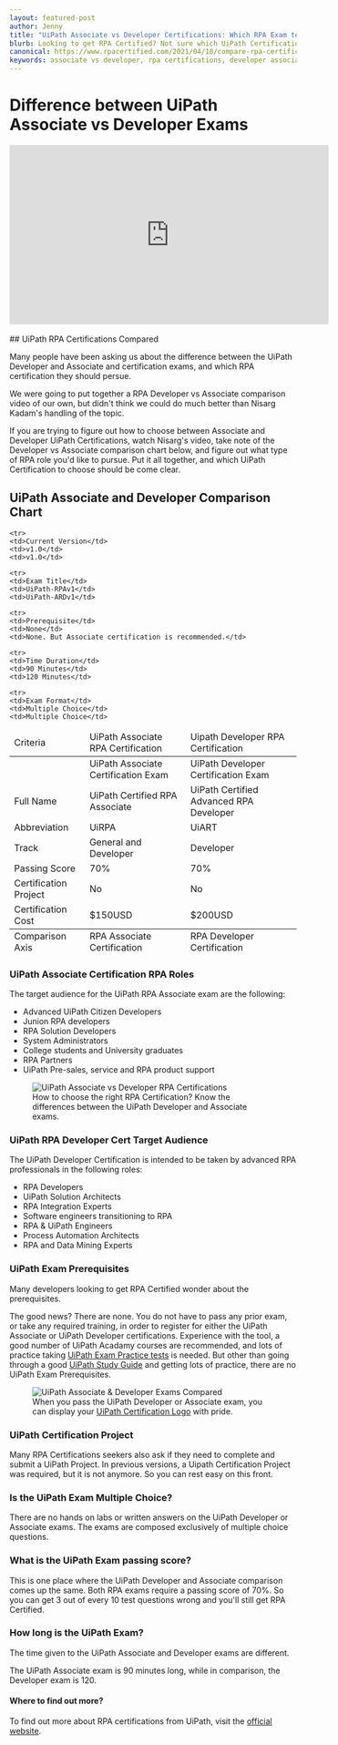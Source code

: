 ```yaml
---
layout: featured-post
author: Jenny
title: "UiPath Associate vs Developer Certifications: Which RPA Exam to Choose?"
blurb: Looking to get RPA Certified? Not sure which UiPath Certification to choose. Here we show you the difference between the UiPath Associate and Developer exams and help you choose between UiRPA and UiARD certs.
canonical: https://www.rpacertified.com/2021/04/18/compare-rpa-certifications-associate-vs-developer-uipath.html
keywords: associate vs developer, rpa certifications, developer associate compared, UiRPA, UiARD, RPA Certification Choices, UiPath Certification Choice, Compare Associate Developer Exams
---
```


# Difference between UiPath Associate vs Developer Exams

<div class="embed-responsive embed-responsive-16by9">
<iframe src="https://www.youtube.com/embed/0G7bKbrrpEQ" allow="accelerometer; autoplay; clipboard-write; encrypted-media; gyroscope; picture-in-picture" allowfullscreen="" width="560" height="315" frameborder="0"></iframe>
</div>
<br/>
## UiPath RPA Certifications Compared

Many people have been asking us about the difference between the UiPath Developer and Associate and certification exams, and which RPA certification they should persue.

We were going to put together a RPA Developer vs Associate comparison video of our own, but didn't think we could do much better than Nisarg Kadam's handling of the topic. 

If you are trying to figure out how to choose between Associate and Developer UiPath Certifications, watch Nisarg's video, take note of the Developer vs Associate comparison chart below, and figure out what type of RPA role you'd like to pursue. Put it all together, and which UiPath Certification to choose should be come clear.

## UiPath Associate and Developer Comparison Chart

<table  class="table-primary table-striped table-bordered border-secondary">
  <thead>
  <tr>
  <tr>
    <td>Criteria</td>
    <td>UiPath Associate RPA Certification</td>
    <td>Uipath Developer RPA Certification</td>
  </tr>
  </thead>
  


  <tbody>
    <tr>
      <td></td>
      <td>UiPath Associate Certification Exam</td>
      <td>UiPath Developer Certification Exam</td>
   </tr>
  
  <tr>
    <td>Full Name</td>
    <td>UiPath Certified RPA Associate</td>
    <td>UiPath Certified Advanced RPA Developer</td>
  </tr>
  
   <tr>
    <td>Abbreviation</td>
    <td>UiRPA</td>
    <td>UiART</td>
  </tr>

  <tr>
    <td>Track</td>
    <td>General and Developer</td>
    <td>Developer</td>
  </tr> 
  
    <tr>
    <td>Current Version</td>
    <td>v1.0</td>
    <td>v1.0</td>
  </tr> 
  
    <tr>
    <td>Exam Title</td>
    <td>UiPath-RPAv1</td>
    <td>UiPath-ARDv1</td>
  </tr> 
  
    <tr>
    <td>Prerequisite</td>
    <td>None</td>
    <td>None. But Associate certification is recommended.</td>
  </tr> 
  
    <tr>
    <td>Time Duration</td>
    <td>90 Minutes</td>
    <td>120 Minutes</td>
  </tr> 
  
  <tr>
    <td>Passing Score</td>
    <td>70%</td>
    <td>70%</td>
  </tr> 
  
    <tr>
    <td>Exam Format</td>
    <td>Multiple Choice</td>
    <td>Multiple Choice</td>
  </tr> 
  
  
   <tr>
    <td>Certification Project</td>
    <td>No</td>
    <td>No</td>
  </tr> 
  
   <tr>
    <td>Certification Cost</td>
    <td>$150USD</td>
    <td>$200USD</td>
  </tr>

  
  
  
</tbody>

  <tfoot>
     <tr>
    <td>Comparison Axis</td>
    <td>RPA Associate Certification</td>
    <td>RPA Developer Certification</td>
  </tr>
  
  </tfoot>
</table>

### UiPath Associate Certification RPA Roles

The target audience for the UiPath RPA Associate exam are the following:

* Advanced UiPath Citizen Developers
* Junion RPA developers
* RPA Solution Developers
* System Administrators
* College students and University graduates
* RPA Partners
* UiPath Pre-sales, service and RPA product support

<figure class="figure">
  <img src="https://www.rpacertified.com/assets/uipath-associate-developer-certification-roadmap.jpg" alt="UiPath Associate vs Developer RPA Certifications" class="img-fluid mx-auto d-block img-thumbnail rounded ">
  <figcaption class="figure-caption">How to choose the right RPA Certification? Know the differences between the UiPath Developer and Associate exams.</figcaption>
</figure>

### UiPath RPA Developer Cert Target Audience

The UiPath Developer Certification is intended to be taken by advanced RPA professionals in the following roles:

* RPA Developers
* UiPath Solution Architects
* RPA Integration Experts
* Software engineers transitioning to RPA
* RPA & UiPath Engineers
* Process Automation Architects
* RPA and Data Mining Experts

### UiPath Exam Prerequisites

Many developers looking to get RPA Certified wonder about the prerequisites. 

The good news? There are none. You do not have to pass any prior exam, or take any required training, in order to register for either the UiPath Associate or UiPath Developer certifications. Experience with the tool, a good number of UiPath Acadamy courses are recommended, and lots of practice taking <a href="https://www.rpacertified.com/cert-questions-answers.html">UiPath Exam Practice tests</a> is needed. But other than going through a good <a href="https://www.rpacertified.com/study-guide-uipath.html">UiPath Study Guide</a> and getting lots of practice, there are no UiPath Exam Prerequisites.

<figure class="figure">
  <img src="https://www.rpacertified.com/assets/uipath-certification-logo-download.gif" alt="UiPath Associate & Developer Exams Compared" class="img-fluid mx-auto d-block img-thumbnail rounded ">
  <figcaption class="figure-caption">When you pass the UiPath Developer or Associate exam, you can display your <a href="https://www.rpacertified.com//2021/03/29/uipath-certification-logo.html">UiPath Certification Logo</a> with pride.</figcaption>
</figure>

### UiPath Certification Project

Many RPA Certifications seekers also ask if they need to complete and submit a UiPath Project. In previous versions, a Uipath Certification Project was required, but it is not anymore. So you can rest easy on this front.

### Is the UiPath Exam Multiple Choice?

There are no hands on labs or written answers on the UiPath Developer or Associate exams. The exams are composed exclusively of multiple choice questions.

### What is the UiPath Exam passing score?

This is one place where the UiPath Developer and Associate comparison comes up the same. Both RPA exams require a passing score of 70%. So you can get 3 out of every 10 test questions wrong and you'll still get RPA Certified.

### How long is the UiPath Exam?

The time given to the UiPath Associate and Developer exams are different. 

The UiPath Associate exam is 90 minutes long, while in comparison, the Developer exam is 120. 

#### Where to find out more?

To find out more about RPA certifications from UiPath, visit the <a href="http://www.uipath.com/learning/certification">official website</a>.
